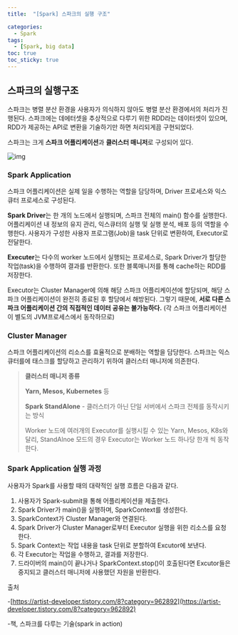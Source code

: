 ```yaml
---
title:  "[Spark] 스파크의 실행 구조"

categories:
  - Spark
tags:
  - [Spark, big data]
toc: true
toc_sticky: true
---
```


## 스파크의 실행구조

스파크는 병렬 분산 환경을 사용자가 의식하지 않아도 병렬 분산 환경에서의 처리가 진행된다. 스파크에는 데에터셋을 추상적으로 다루기 위한 RDD라는 데이터셋이 있으며, RDD가 제공하는 API로 변환을 기술하기만 하면 처리되게끔 구현되었다.

스파크는 크게 **스파크 어플리케이션**과 **클러스터 매니저**로 구성되어 있다.



![img](https://blog.kakaocdn.net/dn/JPO7Q/btqIhYGHU4K/70ZblAQys8BkEh7eLEqR40/img.png)



### Spark Application

스파크 어플리케이션은 실제 일을 수행하는 역할을 담당하며, Driver 프로세스와 익스큐터 프로세스로 구성된다.

**Spark Driver**는 한 개의 노드에서 실행되며, 스파크 전체의 main() 함수를 실행한다.
어플리케이션 내 정보의 유지 관리, 익스큐터의 실행 및 실행 분석, 배포 등의 역할을 수행한다.
사용자가 구성한 사용자 프로그램(Job)을 task 단위로 변환하여, Executor로 전달한다.

**Executer**는 다수의 worker 노드에서 실행되는 프로세스로, Spark Driver가 할당한 작업(task)을 수행하여 결과를 반환한다. 또한 블록매니저를 통해 cache하는 RDD를 저장한다.

Executor는 Cluster Manager에 의해 해당 스파크 어플리케이션에 할당되며, 해당 스파크 어플리케이션이 완전히 종료된 후 할당에서 해방된다. 그렇기 때문에, **서로 다른 스파크 어플리케이션 간의 직접적인 데이터 공유는 불가능하다.** (각 스파크 어플리케이션이 별도의 JVM프로세스에서 동작하므로)



### Cluster Manager

스파크 어플리케이션의 리소스를 효율적으로 분배하는 역할을 담당한다.
스파크는 익스큐터를에 태스크를 할당하고 관리하기 위하여 클러스터 매니저에 의존한다.

>  **클러스터 매니저 종류**
>
> **Yarn, Mesos, Kubernetes** 등
>
> **Spark StandAlone** - 클러스터가 아닌 단일 서버에서 스파크 전체를 동작시키는 방식
>
> Worker 노드에 여러개의 Executor를 실행시킬 수 있는 Yarn, Mesos, K8s와 달리,
> StandAlnoe 모드의 경우 Executor는 Worker 노드 하나당 한개 씩 동작한다.



### **Spark Application 실행 과정**

사용자가 Spark를 사용할 때의 대략적인 실행 흐름은 다음과 같다.

1. 사용자가 Spark-submit을 통해 어플리케이션을 제출한다.
2. Spark Driver가 main()을 실행하며, SparkContext를 생성한다.
3. SparkContext가 Cluster Manager와 연결된다.
4. Spark Driver가 Cluster Manager로부터 Executor 실행을 위한 리소스를 요청한다.
5. Spark Context는 작업 내용을 task 단위로 분할하여 Excutor에 보낸다.
6. 각 Executor는 작업을 수행하고, 결과를 저장한다.
7. 드라이버의 main()이 끝나거나 SparkContext.stop()이 호출된다면 Excutor들은 중지되고 클러스터 매니저에 사용했던 자원을 반환한다.

출처

\-[https://artist-developer.tistory.com/8?category=962892](https://artist-developer.tistory.com/8?category=962892)

\-책, 스파크를 다루는 기술(spark in action)